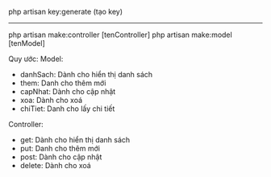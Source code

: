 php artisan key:generate (tạo key)

----------------------------------
php artisan make:controller [tenController]
php artisan make:model [tenModel]

Quy ước:
Model:
+ danhSach: Dành cho hiển thị danh sách
+ them: Danh cho thêm mới
+ capNhat: Dành cho cập nhật
+ xoa: Dành cho xoá
+ chiTiet: Danh cho lấy chi tiết

Controller: 
+ get<TenFunionController>: Dành cho hiển thị danh sách
+ put<TenFunionController>: Danh cho thêm mới
+ post<TenFunionController>: Dành cho cập nhật
+ delete<TenFunionController>: Dành cho xoá
